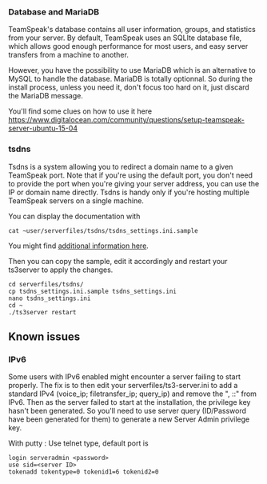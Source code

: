 ### Database and MariaDB

TeamSpeak's database contains all user information, groups, and statistics from your server. 
By default, TeamSpeak uses an SQLIte database file, which allows good enough performance for most users, and easy server transfers from a machine to another.

However, you have the possibility to use MariaDB which is an alternative to MySQL to handle the database.
MariaDB is totally optionnal.
So during the install process, unless you need it, don't focus too hard on it, just discard the MariaDB message.

You'll find some clues on how to use it here https://www.digitalocean.com/community/questions/setup-teamspeak-server-ubuntu-15-04

### tsdns

Tsdns is a system allowing you to redirect a domain name to a given TeamSpeak port. Note that if you're using the default port, you don't need to provide the port when you're giving your server address, you can use the IP or domain name directly. Tsdns is handy only if you're hosting multiple TeamSpeak servers on a single machine.

You can display the documentation with
````
cat ~user/serverfiles/tsdns/tsdns_settings.ini.sample
````

You might find [additional information here](http://lastconnect.net/en/tsdnsdoc/).

Then you can copy the sample, edit it accordingly and restart your ts3server to apply the changes.
````
cd serverfiles/tsdns/
cp tsdns_settings.ini.sample tsdns_settings.ini
nano tsdns_settings.ini
cd ~
./ts3server restart
````

## Known issues

### IPv6

Some users with IPv6 enabled might encounter a server failing to start properly. The fix is to then edit your serverfiles/ts3-server.ini to add a standard IPv4 (voice_ip; filetransfer_ip; query_ip) and remove the ", ::" from IPv6. Then as the server failed to start at the installation, the privilege key hasn't been generated. So you'll need to use server query (ID/Password have been generated for them) to generate a new Server Admin privilege key.

With putty : Use telnet type, default port is 

````
login serveradmin <password>
use sid=<server ID>
tokenadd tokentype=0 tokenid1=6 tokenid2=0
````
